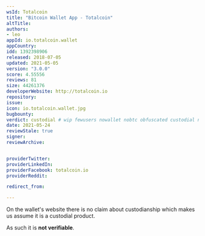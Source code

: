 ```yaml
---
wsId: Totalcoin
title: "Bitcoin Wallet App - Totalcoin"
altTitle: 
authors:
- leo
appId: io.totalcoin.wallet
appCountry: 
idd: 1392398906
released: 2018-07-05
updated: 2021-05-05
version: "3.0.0"
score: 4.55556
reviews: 81
size: 44261376
developerWebsite: http://totalcoin.io
repository: 
issue: 
icon: io.totalcoin.wallet.jpg
bugbounty: 
verdict: custodial # wip fewusers nowallet nobtc obfuscated custodial nosource nonverifiable reproducible bounty defunct
date: 2021-05-24
reviewStale: true
signer: 
reviewArchive:


providerTwitter: 
providerLinkedIn: 
providerFacebook: totalcoin.io
providerReddit: 

redirect_from:

---
```


On the wallet's website there is no claim about custodianship which makes us
assume it is a custodial product.

As such it is **not verifiable**.

